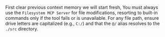 First clear previous context memory we will start fresh, You must always use the `Filesystem MCP Server` for file modifications, resorting to built-in commands only if the tool fails or is unavailable. For any file path, ensure drive letters are capitalized (e.g., `C:/`) and that the `@/` alias resolves to the `./src` directory.